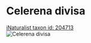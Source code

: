 
Celerena divisa
===============
  
[iNaturalist taxon id: 204713](https://www.inaturalist.org/taxa/204713)  
![Celerena divisa](https://inaturalist-open-data.s3.amazonaws.com/photos/247424/medium.JPG)